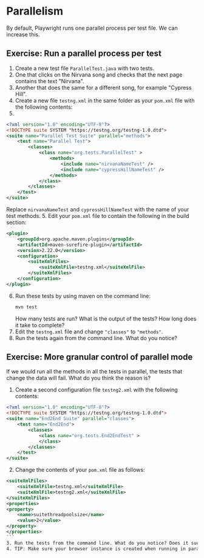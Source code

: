 # Parallelism

By default, Playwright runs one parallel process per test file. We can increase this.

## Exercise: Run a parallel process per test

1. Create a new test file `ParallelTest.java` with two tests.
2. One that clicks on the Nirvana song and checks that the next page contains the text "Nirvana".
3. Another that does the same for a different song, for example "Cypress Hill".
4. Create a new file `testng.xml` in the same folder as your `pom.xml` file with the following contents:
5.

```xml
<?xml version="1.0" encoding="UTF-8"?>
<!DOCTYPE suite SYSTEM "https://testng.org/testng-1.0.dtd">
<suite name="Parallel Test Suite" parallel="methods">
    <test name="Parallel Test">
        <classes>
            <class name="org.tests.ParallelTest" >
                <methods>
                    <include name="nirvanaNameTest" />
                    <include name="cypressHillNameTest" />
                </methods>
            </class>
        </classes>
    </test>
</suite>
```

Replace `nirvanaNameTest` and `cypressHillNameTest` with the name of your test methods. 5. Edit your `pom.xml` file to contain the following in the build section:

```xml
<plugin>
    <groupId>org.apache.maven.plugins</groupId>
    <artifactId>maven-surefire-plugin</artifactId>
    <version>2.22.0</version>
    <configuration>
        <suiteXmlFiles>
            <suiteXmlFile>testng.xml</suiteXmlFile>
        </suiteXmlFiles>
    </configuration>
</plugin>
```

6. Run these tests by using maven on the command line:
   ```bash
   mvn test
   ```
   How many tests are run?
   What is the output of the tests?
   How long does it take to complete?
7. Edit the `testng.xml` file and change `"classes"` to `"methods"`.
8. Run the tests again from the command line. What do you notice?

## Exercise: More granular control of parallel mode

If we would run all the methods in all the tests in parallel, the tests that change the data will fail. What do you think the reason is?

1. Create a second configuration file `testng2.xml` with the following contents:

```xml
<?xml version="1.0" encoding="UTF-8"?>
<!DOCTYPE suite SYSTEM "https://testng.org/testng-1.0.dtd">
<suite name="End2End Suite" parallel="classes">
    <test name="End2End">
        <classes>
            <class name="org.tests.End2EndTest" >
            </class>
        </classes>
    </test>
</suite>
```

2. Change the contents of your `pom.xml` file as follows:

````xml
<suiteXmlFiles>
    <suiteXmlFile>testng.xml</suiteXmlFile>
    <suiteXmlFile>testng2.xml</suiteXmlFile>
</suiteXmlFiles>
<properties>
<property>
    <name>suitethreadpoolsize</name>
    <value>2</value>
</property>
</properties>
```
3. Run the tests from the command line. What do you notice? Does it succeed?
4. TIP: Make sure your browser instance is created when running in parallel mode.
